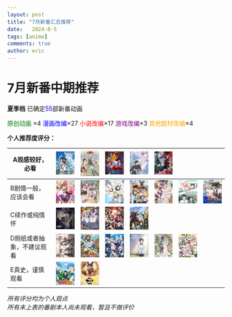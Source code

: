 ```yaml
---
layout: post
title: "7月新番汇总推荐"
date:   2024-8-5
tags: [anime]
comments: true
author: eric
---
```


<!-- more -->
# 7月新番中期推荐
**夏季档** 已确定<span style="color: blue;">55</span>部新番动画

<span style="color: green;">原创动画</span> ×4
<span style="color: blue;">漫画改编</span>×27
<span style="color: red;">小说改编</span>×17
<span style="color: purple;">游戏改编</span>×3
<span style="color: orange;">其他题材改编</span>×4

**个人推荐度评分：**

| A观感较好，必看           | <img   src="https://github.com/Eric-zhao-tech/Eric-zhao-tech.github.io/blob/master/images/2024-08-05-August_anime/A35d96aa29e8e06e0f7b9579ded48c59d512995925.jpg?raw=true"   width="100"> | <img   src="https://github.com/Eric-zhao-tech/Eric-zhao-tech.github.io/blob/master/images/2024-08-05-August_anime/A475354_QyO6r.jpg?raw=true"   width="100">                              | <img   src="https://github.com/Eric-zhao-tech/Eric-zhao-tech.github.io/blob/master/images/2024-08-05-August_anime/A5efe046c9af6662fda816f036e901d49512995925.jpg?raw=true"   width="100">       | <img   src="https://github.com/Eric-zhao-tech/Eric-zhao-tech.github.io/blob/master/images/2024-08-05-August_anime/A79738d896af060ea4b0f40a9ad67b3db512995925.jpg?raw=true"   width="100"> | <img   src="https://github.com/Eric-zhao-tech/Eric-zhao-tech.github.io/blob/master/images/2024-08-05-August_anime/A7f409d9103ae57f6795c49105c541e6b512995925.jpg?raw=true"   width="100"> |                                                                                                                                                                                           |                                                                                                                                                                                           |
|---------------------------|-------------------------------------------------------------------------------------------------------------------------------------------------------------------------------------------|-------------------------------------------------------------------------------------------------------------------------------------------------------------------------------------------|-------------------------------------------------------------------------------------------------------------------------------------------------------------------------------------------------|-------------------------------------------------------------------------------------------------------------------------------------------------------------------------------------------|-------------------------------------------------------------------------------------------------------------------------------------------------------------------------------------------|-------------------------------------------------------------------------------------------------------------------------------------------------------------------------------------------|-------------------------------------------------------------------------------------------------------------------------------------------------------------------------------------------|
| B剧情一般，应该会看       | <img   src="https://github.com/Eric-zhao-tech/Eric-zhao-tech.github.io/blob/master/images/2024-08-05-August_anime/B1be063f6f525a47e01a10c6aac55ec6b512995925.jpg?raw=true"   width="100"> | <img   src="https://github.com/Eric-zhao-tech/Eric-zhao-tech.github.io/blob/master/images/2024-08-05-August_anime/B23e74263b01ca49ecd8f1fd22233a519512995925.jpg?raw=true"   width="100"> | <img   src="https://github.com/Eric-zhao-tech/Eric-zhao-tech.github.io/blob/master/images/2024-08-05-August_anime/B31d160bfd3aaa23d3098f51fa877a52512995925.jpg?raw=true"   width="100">        | <img   src="https://github.com/Eric-zhao-tech/Eric-zhao-tech.github.io/blob/master/images/2024-08-05-August_anime/B593b9ea8f2ca69d238b2cfb5c65f4cdb512995925.jpg?raw=true"   width="100"> | <img   src="https://github.com/Eric-zhao-tech/Eric-zhao-tech.github.io/blob/master/images/2024-08-05-August_anime/B703439d8e1748399ed734b0cf3e6bd7c512995925.jpg?raw=true"   width="100"> | <img   src="https://github.com/Eric-zhao-tech/Eric-zhao-tech.github.io/blob/master/images/2024-08-05-August_anime/B7e2747037fc9168bcbb7254f44b8c905512995925.jpg?raw=true"   width="100"> | <img   src="https://github.com/Eric-zhao-tech/Eric-zhao-tech.github.io/blob/master/images/2024-08-05-August_anime/B85f7b88bd339d5382277ca1781b89155512995925.jpg?raw=true"   width="100"> |
| C续作或纯情怀             | <img   src="https://github.com/Eric-zhao-tech/Eric-zhao-tech.github.io/blob/master/images/2024-08-05-August_anime/C343182_ypN8w.jpg?raw=true"   width="100">                              | <img   src="https://github.com/Eric-zhao-tech/Eric-zhao-tech.github.io/blob/master/images/2024-08-05-August_anime/C6b439e3a2d4deba5de49d3bf1b6b4e7d512995925.jpg?raw=true"   width="100"> | <img   src="https://github.com/Eric-zhao-tech/Eric-zhao-tech.github.io/blob/master/images/2024-08-05-August_anime/Cd3f680b43c412bbe2bacd026afb68373512995925.jpg?raw=true"   width="100">       | <img   src="https://github.com/Eric-zhao-tech/Eric-zhao-tech.github.io/blob/master/images/2024-08-05-August_anime/Cd8840781422558a84ea3f7d27934c37e512995925.jpg?raw=true"   width="100"> |                                                                                                                                                                                           |                                                                                                                                                                                           |                                                                                                                                                                                           |
| D厕纸或者抽象，不建议观看 | <img   src="https://github.com/Eric-zhao-tech/Eric-zhao-tech.github.io/blob/master/images/2024-08-05-August_anime/D2a9c8c2c224d4e4535b8001336fb4fcd512995925.jpg?raw=true"   width="100"> | <img   src="https://github.com/Eric-zhao-tech/Eric-zhao-tech.github.io/blob/master/images/2024-08-05-August_anime/D4b4052c5e314ea19b3b08a107ce09e6a512995925.jpg?raw=true"   width="100"> | <img   src="https://github.com/Eric-zhao-tech/Eric-zhao-tech.github.io/blob/master/images/2024-08-05-August_anime/D5183c0ceec3d96decce8fab6be2065d6512995925%20(1).jpg?raw=true"   width="100"> | <img   src="https://github.com/Eric-zhao-tech/Eric-zhao-tech.github.io/blob/master/images/2024-08-05-August_anime/D7b13997e0079c3c6b7e9b147e31d426a512995925.jpg?raw=true"   width="100"> | <img   src="https://github.com/Eric-zhao-tech/Eric-zhao-tech.github.io/blob/master/images/2024-08-05-August_anime/De001abf87ed0ab489b3f82ceb206fa90512995925.jpg?raw=true"   width="100"> | <img   src="https://github.com/Eric-zhao-tech/Eric-zhao-tech.github.io/blob/master/images/2024-08-05-August_anime/De1650111602cb1df65f07a557c48027c512995925.jpg?raw=true"   width="100"> |                                                                                                                                                                                           |
| E真史，谨慎观看           | <img   src="https://github.com/Eric-zhao-tech/Eric-zhao-tech.github.io/blob/master/images/2024-08-05-August_anime/Ea31b59090838e81303b6fc069d5d16b5512995925.jpg?raw=true"   width="100"> | <img   src="https://github.com/Eric-zhao-tech/Eric-zhao-tech.github.io/blob/master/images/2024-08-05-August_anime/Efe488ccbc97d6313b5fd4d1f74ec9ebc512995925.jpg?raw=true"   width="100"> |                                                                                                                                                                                                 |                                                                                                                                                                                           |                                                                                                                                                                                           |                                                                                                                                                                                           |                                                                                                                                                                                           |

*所有评分均为个人观点*  
*所有未上表的番剧本人尚未观看，暂且不做评价*


